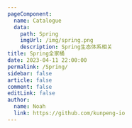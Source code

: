 ```yaml
---
pageComponent:
  name: Catalogue
  data:
    path: Spring
    imgUrl: /img/spring.png
    description: Spring生态体系相关
title: Spring全家桶
date: 2023-04-11 22:00:00
permalink: /Spring/
sidebar: false
article: false
comment: false
editLink: false
author:
  name: Noah
  link: https://github.com/kunpeng-io
---
```

